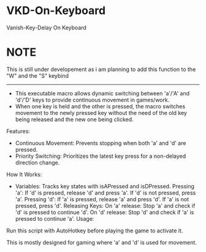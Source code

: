 # VKD-On-Keyboard
Vanish-Key-Delay On Keyboard

# NOTE
This is still under developement as i am planning to add this function to the "W" and the "S" keybind

------------------------------------------

* This executable macro allows dynamic switching between 'a'/'A' and 'd'/'D' keys to provide continuous movement in games/work.
* When one key is held and the other is pressed, the macro switches movement to the newly pressed key without the need of the old key being released and the new one being clicked.

Features:

* Continuous Movement: Prevents stopping when both 'a' and 'd' are pressed.
* Priority Switching: Prioritizes the latest key press for a non-delayed direction change.

How It Works:

* Variables: Tracks key states with isAPressed and isDPressed.
Pressing 'a':
If 'd' is pressed, release 'd' and press 'a'.
If 'd' is not pressed, press 'a'.
Pressing 'd':
If 'a' is pressed, release 'a' and press 'd'.
If 'a' is not pressed, press 'd'.
Releasing Keys:
On 'a' release: Stop 'a' and check if 'd' is pressed to continue 'd'.
On 'd' release: Stop 'd' and check if 'a' is pressed to continue 'a'.
Usage:

Run this script with AutoHotkey before playing the game to activate it.

This is mostly designed for gaming where 'a' and 'd' is used for movement.
